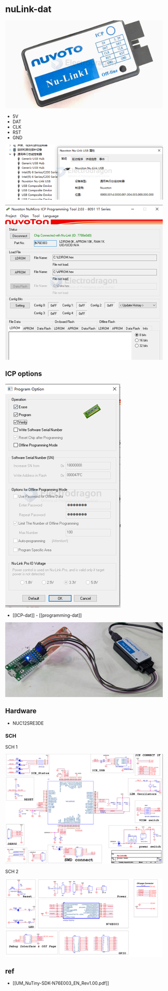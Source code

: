 
# nuLink-dat

![](2025-05-16-18-21-17.png)

- 5V
- DAT
- CLK 
- RST 
- GND 

![](2025-05-16-18-23-13.png)


![](2025-05-16-18-27-02.png)

## ICP options 

![](2025-05-16-18-32-18.png)

- [[ICP-dat]] - [[programming-dat]]

![](2025-05-16-18-42-42.png)

## Hardware 

- NUC12SRE3DE



### SCH 

SCH 1 

![](2025-01-09-12-37-42.png)

SCH 2

![](2025-01-09-12-37-01.png)


## ref 

- [[UM_NuTiny-SDK-N76E003_EN_Rev1.00.pdf]]